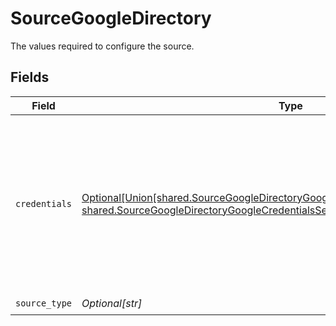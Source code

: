 # SourceGoogleDirectory

The values required to configure the source.


## Fields

| Field                                                                                                                                                                                                                                                                                                                                                        | Type                                                                                                                                                                                                                                                                                                                                                         | Required                                                                                                                                                                                                                                                                                                                                                     | Description                                                                                                                                                                                                                                                                                                                                                  |
| ------------------------------------------------------------------------------------------------------------------------------------------------------------------------------------------------------------------------------------------------------------------------------------------------------------------------------------------------------------ | ------------------------------------------------------------------------------------------------------------------------------------------------------------------------------------------------------------------------------------------------------------------------------------------------------------------------------------------------------------ | ------------------------------------------------------------------------------------------------------------------------------------------------------------------------------------------------------------------------------------------------------------------------------------------------------------------------------------------------------------ | ------------------------------------------------------------------------------------------------------------------------------------------------------------------------------------------------------------------------------------------------------------------------------------------------------------------------------------------------------------ |
| `credentials`                                                                                                                                                                                                                                                                                                                                                | [Optional[Union[shared.SourceGoogleDirectoryGoogleCredentialsSignInViaGoogleOAuth, shared.SourceGoogleDirectoryGoogleCredentialsServiceAccountKey]]](undefined/models/shared/sourcegoogledirectorygooglecredentials.md)                                                                                                                                      | :heavy_minus_sign:                                                                                                                                                                                                                                                                                                                                           | Google APIs use the OAuth 2.0 protocol for authentication and authorization. The Source supports <a href="https://developers.google.com/identity/protocols/oauth2#webserver" target="_blank">Web server application</a> and <a href="https://developers.google.com/identity/protocols/oauth2#serviceaccount" target="_blank">Service accounts</a> scenarios. |
| `source_type`                                                                                                                                                                                                                                                                                                                                                | *Optional[str]*                                                                                                                                                                                                                                                                                                                                              | :heavy_check_mark:                                                                                                                                                                                                                                                                                                                                           | N/A                                                                                                                                                                                                                                                                                                                                                          |